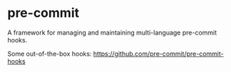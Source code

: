 pre-commit
==========

A framework for managing and maintaining multi-language pre-commit hooks.

Some out-of-the-box hooks: https://github.com/pre-commit/pre-commit-hooks
